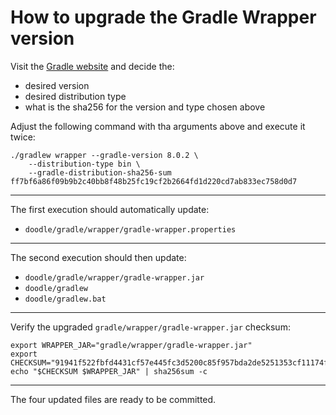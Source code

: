# How to upgrade the Gradle Wrapper version

Visit the [Gradle website](https://gradle.org/releases) and decide the:

- desired version
- desired distribution type
- what is the sha256 for the version and type chosen above

Adjust the following command with tha arguments above and execute it twice:

```
./gradlew wrapper --gradle-version 8.0.2 \
    --distribution-type bin \
    --gradle-distribution-sha256-sum ff7bf6a86f09b9b2c40bb8f48b25fc19cf2b2664fd1d220cd7ab833ec758d0d7
```

---

The first execution should automatically update:

- `doodle/gradle/wrapper/gradle-wrapper.properties`

---

The second execution should then update:

- `doodle/gradle/wrapper/gradle-wrapper.jar`
- `doodle/gradlew`
- `doodle/gradlew.bat`

---

Verify the upgraded `gradle/wrapper/gradle-wrapper.jar` checksum:

```
export WRAPPER_JAR="gradle/wrapper/gradle-wrapper.jar"
export CHECKSUM="91941f522fbfd4431cf57e445fc3d5200c85f957bda2de5251353cf11174f4b5"
echo "$CHECKSUM $WRAPPER_JAR" | sha256sum -c
```

---

The four updated files are ready to be committed.
